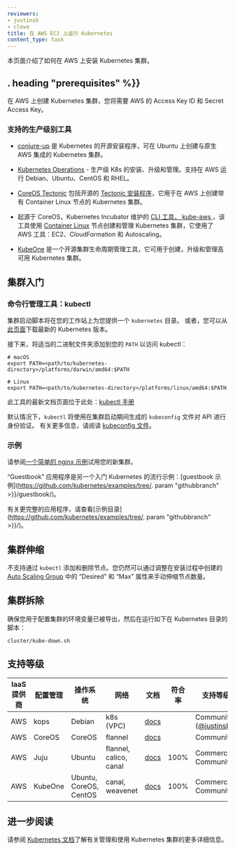```yaml
---
reviewers:
- justinsb
- clove
title: 在 AWS EC2 上运行 Kubernetes
content_type: task
---
```

<!--
---
reviewers:
- justinsb
- clove
title: Running Kubernetes on AWS EC2
content_type: task
---
-->


<!-- overview -->

<!--
This page describes how to install a Kubernetes cluster on AWS.
-->
本页面介绍了如何在 AWS 上安装 Kubernetes 集群。



## . heading "prerequisites" %}}

<!--
To create a Kubernetes cluster on AWS, you will need an Access Key ID and a Secret Access Key from AWS.
-->
在 AWS 上创建 Kubernetes 集群，您将需要 AWS 的 Access Key ID 和 Secret Access Key。

<!--
### Supported Production Grade Tools
-->
### 支持的生产级别工具

<!--
* [conjure-up](/docs/getting-started-guides/ubuntu/) is an open-source installer for Kubernetes that creates Kubernetes clusters with native AWS integrations on Ubuntu.
-->
* [conjure-up](/docs/getting-started-guides/ubuntu/) 是 Kubernetes 的开源安装程序，可在 Ubuntu 上创建与原生 AWS 集成的 Kubernetes 集群。

<!--
* [Kubernetes Operations](https://github.com/kubernetes/kops) - Production Grade K8s Installation, Upgrades, and Management. Supports running Debian, Ubuntu, CentOS, and RHEL in AWS.
-->
* [Kubernetes Operations](https://github.com/kubernetes/kops) - 生产级 K8s 的安装、升级和管理。支持在 AWS 运行 Debian、Ubuntu、CentOS 和 RHEL。

<!--
* [CoreOS Tectonic](https://coreos.com/tectonic/) includes the open-source [Tectonic Installer](https://github.com/coreos/tectonic-installer) that creates Kubernetes clusters with Container Linux nodes on AWS.
-->
* [CoreOS Tectonic](https://coreos.com/tectonic/) 包括开源的 [Tectonic 安装程序](https://github.com/coreos/tectonic-installer)，它用于在 AWS 上创建带有 Container Linux 节点的 Kubernetes 集群。

<!--
* CoreOS originated and the Kubernetes Incubator maintains [a CLI tool, kube-aws](https://github.com/kubernetes-incubator/kube-aws), that creates and manages Kubernetes clusters with [Container Linux](https://coreos.com/why/) nodes, using AWS tools: EC2, CloudFormation and Autoscaling.
-->
* 起源于 CoreOS，Kubernetes Incubator 维护的 [CLI 工具， kube-aws ](https://github.com/kubernetes-incubator/kube-aws)，该工具使用 [Container Linux](https://coreos.com/why/) 节点创建和管理 Kubernetes 集群，它使用了 AWS 工具：EC2、CloudFormation 和 Autoscaling。

<!--
* [KubeOne](https://github.com/kubermatic/kubeone) is an open source cluster lifecycle management tool that creates, upgrades and manages Kubernetes Highly-Available clusters.
-->
* [KubeOne](https://github.com/kubermatic/kubeone) 是一个开源集群生命周期管理工具，它可用于创建，升级和管理高可用 Kubernetes 集群。



<!-- steps -->

<!--
## Getting started with your cluster
-->
## 集群入门

<!--
### Command line administration tool: kubectl
-->
### 命令行管理工具：kubectl

<!--
The cluster startup script will leave you with a `kubernetes` directory on your workstation.
Alternately, you can download the latest Kubernetes release from [this page](https://github.com/kubernetes/kubernetes/releases).

Next, add the appropriate binary folder to your `PATH` to access kubectl:
-->
集群启动脚本将在您的工作站上为您提供一个 `kubernetes` 目录。
或者，您可以从[此页面](https://github.com/kubernetes/kubernetes/releases)下载最新的 Kubernetes 版本。

接下来，将适当的二进制文件夹添加到您的 `PATH` 以访问 kubectl： 

```shell
# macOS
export PATH=<path/to/kubernetes-directory>/platforms/darwin/amd64:$PATH

# Linux
export PATH=<path/to/kubernetes-directory>/platforms/linux/amd64:$PATH
```

<!--
An up-to-date documentation page for this tool is available here: [kubectl manual](/docs/user-guide/kubectl/)

By default, `kubectl` will use the `kubeconfig` file generated during the cluster startup for authenticating against the API.
For more information, please read [kubeconfig files](/docs/tasks/access-application-cluster/configure-access-multiple-clusters/)
-->
此工具的最新文档页面位于此处：[kubectl 手册](/docs/user-guide/kubectl/) 

默认情况下，`kubectl` 将使用在集群启动期间生成的 `kubeconfig` 文件对 API 进行身份验证。
有关更多信息，请阅读 [kubeconfig 文件](/docs/tasks/access-application-cluster/configure-access-multiple-clusters/)。

<!--
### Examples

See [a simple nginx example](/docs/tasks/run-application/run-stateless-application-deployment/) to try out your new cluster.

The "Guestbook" application is another popular example to get started with Kubernetes: [guestbook example](https://github.com/kubernetes/examples/tree/. param "githubbranch" >}}/guestbook/)

For more complete applications, please look in the [examples directory](https://github.com/kubernetes/examples/tree/. param "githubbranch" >}}/)
-->
### 示例

请参阅[一个简单的 nginx 示例](/docs/tasks/run-application/run-stateless-application-deployment/)试用您的新集群。

“Guestbook” 应用程序是另一个入门 Kubernetes 的流行示例：[guestbook 示例](https://github.com/kubernetes/examples/tree/. param "githubbranch" >}}/guestbook/)。

有关更完整的应用程序，请查看[示例目录](https://github.com/kubernetes/examples/tree/. param "githubbranch" >}}/)。

<!--
## Scaling the cluster

Adding and removing nodes through `kubectl` is not supported. You can still scale the amount of nodes manually through adjustments of the 'Desired' and 'Max' properties within the [Auto Scaling Group](http://docs.aws.amazon.com/autoscaling/latest/userguide/as-manual-scaling.html), which was created during the installation.
-->
## 集群伸缩

不支持通过 `kubectl` 添加和删除节点。您仍然可以通过调整在安装过程中创建的 [Auto Scaling Group](http://docs.aws.amazon.com/autoscaling/latest/userguide/as-manual-scaling.html) 中的 “Desired” 和 “Max” 属性来手动伸缩节点数量。

<!--
## Tearing down the cluster

Make sure the environment variables you used to provision your cluster are still exported, then call the following script inside the
`kubernetes` directory:
-->
## 集群拆除

确保您用于配置集群的环境变量已被导出，然后在运行如下在 Kubernetes 目录的脚本：

```shell
cluster/kube-down.sh
```

<!--
## Support Level

IaaS Provider        | Config. Mgmt | OS            | Networking  | Docs                                          | Conforms | Support Level
-------------------- | ------------ | ------------- | ----------  | --------------------------------------------- | ---------| ----------------------------
AWS                  | kops         | Debian        | k8s (VPC)   | [docs](https://github.com/kubernetes/kops)    |          | Community ([@justinsb](https://github.com/justinsb))
AWS                  | CoreOS       | CoreOS        | flannel     | [docs](/docs/getting-started-guides/aws)      |          | Community
AWS                  | Juju         | Ubuntu        | flannel, calico, canal     | [docs](/docs/getting-started-guides/ubuntu)      | 100%     | Commercial, Community
AWS                  | KubeOne         | Ubuntu, CoreOS, CentOS   | canal, weavenet     | [docs](https://github.com/kubermatic/kubeone)      | 100%    | Commercial, Community
-->
## 支持等级

IaaS 提供商          | 配置管理     | 操作系统      | 网络        | 文档                                          | 符合率   | 支持等级 
-------------------- | ------------ | ------------- | ----------  | --------------------------------------------- | ---------| ----------------------------
AWS                  | kops         | Debian        | k8s (VPC)   | [docs](https://github.com/kubernetes/kops)    |          | Community ([@justinsb](https://github.com/justinsb))
AWS                  | CoreOS       | CoreOS        | flannel     | [docs](/docs/getting-started-guides/aws)      |          | Community
AWS                  | Juju         | Ubuntu        | flannel, calico, canal     | [docs](/docs/getting-started-guides/ubuntu)      | 100%     | Commercial, Community
AWS                  | KubeOne         | Ubuntu, CoreOS, CentOS   | canal, weavenet     | [docs](https://github.com/kubermatic/kubeone)      | 100%    | Commercial, Community

<!--
## Further reading

Please see the [Kubernetes docs](/docs/) for more details on administering
and using a Kubernetes cluster.
-->
## 进一步阅读

请参阅 [Kubernetes 文档](/docs/)了解有关管理和使用 Kubernetes 集群的更多详细信息。


